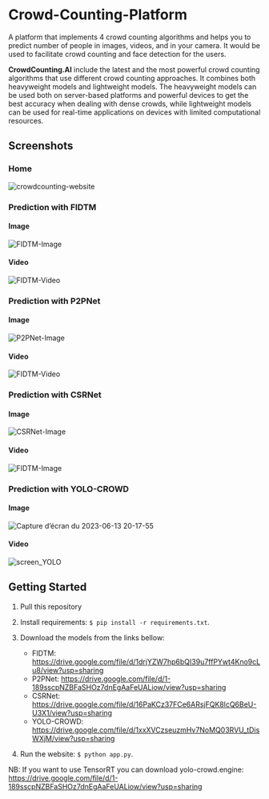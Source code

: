# Crowd-Counting-Platform
A platform that implements 4 crowd counting algorithms and helps you to predict number of people in images, videos, and in your camera. It would be used to facilitate crowd counting and face detection for the users.

**CrowdCounting.AI** include the latest and the most powerful crowd counting algorithms that use different crowd counting approaches. It combines both heavyweight models and lightweight models. The heavyweight models can be used both on server-based platforms and powerful devices to get the best accuracy when dealing with dense crowds, while lightweight
models can be used for real-time applications on devices with limited computational resources.


## Screenshots

### Home
![crowdcounting-website](https://github.com/zaki1003/Crowd-Counting-Platform/assets/65148928/ccb5a186-75de-4cbe-8bdf-a3d3d01618af)



### Prediction with FIDTM
#### Image
![FIDTM-Image](https://github.com/zaki1003/Crowd-Counting-Platform/assets/65148928/070d0928-26a2-46c0-93fd-674b4a5df607)
#### Video
![FIDTM-Video](https://github.com/zaki1003/Crowd-Counting-Platform/assets/65148928/f541cba7-5a73-4f38-ad23-af27239e2f1f)
### Prediction with P2PNet
#### Image
![P2PNet-Image](https://github.com/zaki1003/Crowd-Counting-Platform/assets/65148928/4032430f-0236-43a4-8f83-32c4fbf22a89)
#### Video
![FIDTM-Video](https://github.com/zaki1003/Crowd-Counting-Platform/assets/65148928/f541cba7-5a73-4f38-ad23-af27239e2f1f)

### Prediction with CSRNet
#### Image
![CSRNet-Image](https://github.com/zaki1003/Crowd-Counting-Platform/assets/65148928/73b6bfad-36ce-4355-9721-e63be6b6e6aa)
#### Video
![FIDTM-Image](https://github.com/zaki1003/Crowd-Counting-Platform/assets/65148928/070d0928-26a2-46c0-93fd-674b4a5df607)

### Prediction with YOLO-CROWD
#### Image
![Capture d’écran du 2023-06-13 20-17-55](https://github.com/zaki1003/Crowd-Counting-Platform/assets/65148928/5d81bad6-bf85-46e3-b026-e3bc3ee1f6ee)
#### Video
![screen_YOLO](https://github.com/zaki1003/Crowd-Counting-Platform/assets/65148928/41ae3078-7b21-454b-a6bc-14572d284dd8)


## Getting Started
1. Pull this repository
2. Install requirements: ` $ pip install -r requirements.txt `.
3. Download the models from the links bellow:
   - FIDTM: https://drive.google.com/file/d/1drjYZW7hp6bQI39u7ffPYwt4Kno9cLu8/view?usp=sharing
   - P2PNet: https://drive.google.com/file/d/1-189sscpNZBFaSHOz7dnEgAaFeUALiow/view?usp=sharing
   - CSRNet: https://drive.google.com/file/d/16PaKCz37FCe6ARsjFQK8lcQ6BeU-U3X1/view?usp=sharing
   - YOLO-CROWD:  https://drive.google.com/file/d/1xxXVCzseuzmHv7NoMQ03RVU_tDisWXjM/view?usp=sharing

    
5. Run the website: ` $ python app.py `.  

 

NB: If you want to use TensorRT you can download yolo-crowd.engine:
   https://drive.google.com/file/d/1-189sscpNZBFaSHOz7dnEgAaFeUALiow/view?usp=sharing



   


